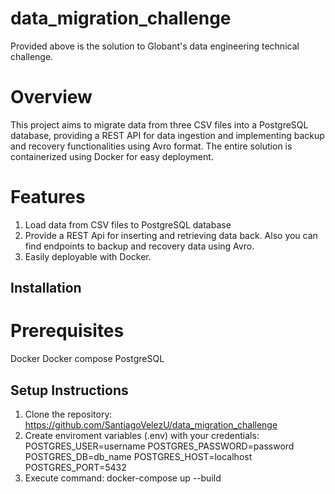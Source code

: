 # data_migration_challenge
Provided above is the solution to Globant's data engineering technical challenge.

# Overview
This project aims to migrate data from three CSV files into a PostgreSQL database, providing a REST API for data ingestion and implementing backup and recovery functionalities using Avro format. The entire solution is containerized using Docker for easy deployment.

# Features
1) Load data from CSV files to PostgreSQL database
2) Provide a REST Api for inserting and retrieving data back. Also you can find endpoints to backup and recovery data using Avro.
3) Easily deployable with Docker.

## Installation
# Prerequisites
Docker
Docker compose
PostgreSQL

## Setup Instructions
1) Clone the repository: https://github.com/SantiagoVelezU/data_migration_challenge
2) Create enviroment variables (.env) with your credentials:
POSTGRES_USER=username
POSTGRES_PASSWORD=password
POSTGRES_DB=db_name
POSTGRES_HOST=localhost
POSTGRES_PORT=5432
3) Execute command: docker-compose up --build 